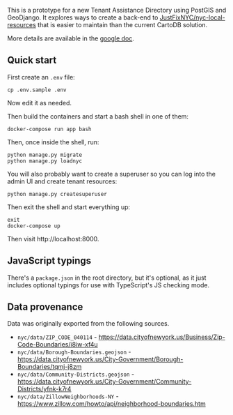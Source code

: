 This is a prototype for a new Tenant Assistance Directory using
PostGIS and GeoDjango. It explores ways to create a back-end to
[JustFixNYC/nyc-local-resources][] that is easier to maintain
than the current CartoDB solution.

More details are available in the [google doc][].

[JustFixNYC/nyc-local-resources]: https://github.com/JustFixNYC/nyc-local-resources
[google doc]: https://docs.google.com/document/d/14tt58eGfZ1WZlF7_tPPxJldJqd3s41vskkBby3kwC5A/edit

## Quick start

First create an `.env` file:

```
cp .env.sample .env
```

Now edit it as needed.

Then build the containers and start a bash shell in one of them:

```
docker-compose run app bash
```

Then, once inside the shell, run:

```
python manage.py migrate
python manage.py loadnyc
```

You will also probably want to create a superuser so
you can log into the admin UI and create tenant resources:

```
python manage.py createsuperuser
```

Then exit the shell and start everything up:

```
exit
docker-compose up
```

Then visit http://localhost:8000.

## JavaScript typings

There's a `package.json` in the root directory, but it's optional, as it just
includes optional typings for use with TypeScript's JS checking mode.

## Data provenance

Data was originally exported from the following sources.

* `nyc/data/ZIP_CODE_040114` - https://data.cityofnewyork.us/Business/Zip-Code-Boundaries/i8iw-xf4u
* `nyc/data/Borough-Boundaries.geojson` - https://data.cityofnewyork.us/City-Government/Borough-Boundaries/tqmj-j8zm
* `nyc/data/Community-Districts.geojson` - https://data.cityofnewyork.us/City-Government/Community-Districts/yfnk-k7r4
* `nyc/data/ZillowNeighborhoods-NY` - https://www.zillow.com/howto/api/neighborhood-boundaries.htm
